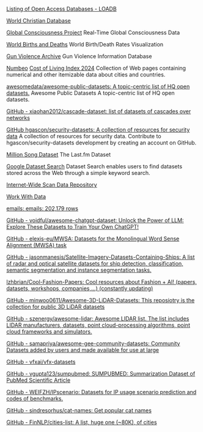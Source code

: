 
[Listing of Open Access Databases - LOADB](https://www.loadb.org/)

[World Christian Database](https://www.worldchristiandatabase.org)

[Global Consciousness Project](https://gcpdot.com/)
Real-Time Global Consciousness Data

[World Births and Deaths](https://worldbirthsanddeaths.com/)
World Birth/Death Rates Visualization

[Gun Violence Archive](https://www.gunviolencearchive.org/)
Gun Violence Information Database

[Numbeo](https://www.numbeo.com/common/)
[Cost of Living Index 2024](https://www.numbeo.com/cost-of-living/rankings.jsp)
Collection of Web pages containing numerical and other itemizable data about cities and countries.

[awesomedata/awesome-public-datasets: A topic-centric list of HQ open datasets.](https://github.com/awesomedata/awesome-public-datasets)
Awesome Public Datasets
A topic-centric list of HQ open datasets.

[GitHub - xiaohan2012/cascade-dataset: list of datasets of cascades over networks](https://github.com/xiaohan2012/cascade-dataset)

[GitHub hgascon/security-datasets: A collection of resources for security data](https://github.com/hgascon/security-datasets)
A collection of resources for security data. Contribute to hgascon/security-datasets development by creating an account on GitHub.

[Million Song Dataset](https://labrosa.ee.columbia.edu/millionsong/lastfm)
The Last.fm Dataset

[Google Dataset Search](https://toolbox.google.com/datasetsearch)
Dataset Search enables users to find datasets stored across the Web through a simple keyword search.

[Internet-Wide Scan Data Repository](https://scans.io/)

[Work With Data](https://www.workwithdata.com/)

[emails: emails: 202,179 rows](https://political-emails.herokuapp.com/emails/emails)

[GitHub - voidful/awesome-chatgpt-dataset: Unlock the Power of LLM: Explore These Datasets to Train Your Own ChatGPT!](https://github.com/voidful/awesome-chatgpt-dataset)

[GitHub - elexis-eu/MWSA: Datasets for the Monolingual Word Sense Alignment (MWSA) task](https://github.com/elexis-eu/MWSA)

[GitHub - jasonmanesis/Satellite-Imagery-Datasets-Containing-Ships: A list of radar and optical satellite datasets for ship detection, classification, semantic segmentation and instance segmentation tasks.](https://github.com/jasonmanesis/Satellite-Imagery-Datasets-Containing-Ships)

[lzhbrian/Cool-Fashion-Papers: Cool resources about Fashion + AI! (papers, datasets, workshops, companies,...) (constantly updating)](https://github.com/lzhbrian/Cool-Fashion-Papers)

[GitHub - minwoo0611/Awesome-3D-LiDAR-Datasets: This reposiotry is the collection for public 3D LiDAR datasets](https://github.com/minwoo0611/Awesome-3D-LiDAR-Datasets)

[GitHub - szenergy/awesome-lidar: Awesome LIDAR list. The list includes LIDAR manufacturers, datasets, point cloud-processing algorithms, point cloud frameworks and simulators.](https://github.com/szenergy/awesome-lidar)

[GitHub - samapriya/awesome-gee-community-datasets: Community Datasets added by users and made available for use at large](https://github.com/samapriya/awesome-gee-community-datasets)

[GitHub - vfxai/vfx-datasets](https://github.com/vfxai/vfx-datasets)

[GitHub - vgupta123/sumpubmed: SUMPUBMED: Summarization Dataset of PubMed Scientific Article](https://github.com/vgupta123/sumpubmed)

[GitHub - WEIFZH/IPscenario: Datasets for IP usage scenario prediction and codes of benchmarks.](https://github.com/WEIFZH/IPscenario)

[GitHub - sindresorhus/cat-names: Get popular cat names](https://github.com/sindresorhus/cat-names)

[GitHub - FinNLP/cities-list: A list, huge one (~80K), of cities](https://github.com/FinNLP/cities-list)
